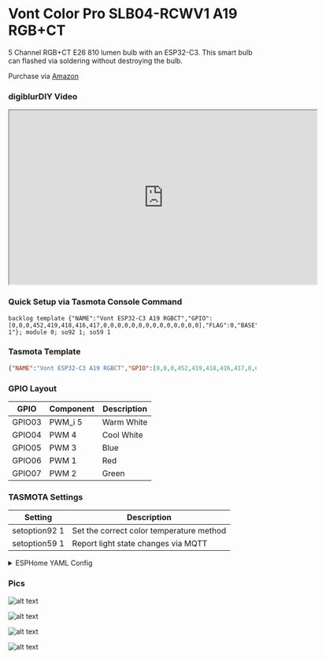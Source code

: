 # Vont Color Pro SLB04-RCWV1 A19 RGB+CT

5 Channel RGB+CT E26 810 lumen bulb with an ESP32-C3.  This smart bulb can flashed via soldering without destroying the bulb.

Purchase via [Amazon](https://amzn.to/3Eq4WH8)  

### digiblurDIY Video
<iframe allowfullscreen height="353" src="https://www.youtube.com/embed/92F7DqQrZWg" width="625" youtube-src-=""></iframe>  

### Quick Setup via Tasmota Console Command
```
backlog template {"NAME":"Vont ESP32-C3 A19 RGBCT","GPIO":[0,0,0,452,419,418,416,417,0,0,0,0,0,0,0,0,0,0,0,0,0,0],"FLAG":0,"BASE":1,"CMND":"so92 1"}; module 0; so92 1; so59 1
```

### Tasmota Template
```json
{"NAME":"Vont ESP32-C3 A19 RGBCT","GPIO":[0,0,0,452,419,418,416,417,0,0,0,0,0,0,0,0,0,0,0,0,0,0],"FLAG":0,"BASE":1,"CMND":"so92 1"}
```

### GPIO Layout

| GPIO |    Component | Description |
|------ |-------------|-------------|         
|GPIO03 | PWM_i 5 | Warm White
|GPIO04	| PWM 4   | Cool White
|GPIO05	| PWM 3   | Blue
|GPIO06	| PWM 1   | Red
|GPIO07	| PWM 2   | Green

### TASMOTA Settings

| Setting | Description
|---------------|-------------
| setoption92 1 | Set the correct color temperature method
| setoption59 1  | Report light state changes via MQTT

<details><summary>ESPHome YAML Config</summary>     
<p>

```yaml
substitutions:
  display_name: <your display name>
  friendly_name: <your friendly name>

esphome:
  name: ${display_name}
  platformio_options:
    board_build.mcu: esp32c3
    board_build.variant: esp32c3  

esp32:
  variant: ESP32C3
  board: esp32dev
  framework:
    type: esp-idf
    sdkconfig_options:
      CONFIG_BT_BLE_50_FEATURES_SUPPORTED: y
      CONFIG_BT_BLE_42_FEATURES_SUPPORTED: y
      CONFIG_ESP_TASK_WDT_TIMEOUT_S: "10"

logger:
api:
ota:

wifi:
  ssid: !secret wifi_ssid
  password: !secret wifi_password

output:
 - platform: ledc
   id: red_output
   pin: GPIO6
 - platform: ledc
   id: green_output
   pin: GPIO7
 - platform: ledc
   id: blue_output
   pin: GPIO5
 - platform: ledc
   id: white_output
   pin: GPIO4
 - platform: ledc
   id: ct_output
   inverted: true
   pin: GPIO3

light:
 - platform: rgbct
   restore_mode: RESTORE_DEFAULT_ON
   name: "${friendly_name}"
   red: red_output
   green: green_output
   blue: blue_output
   white_brightness: white_output
   color_temperature: ct_output
   cold_white_color_temperature: 153 mireds
   warm_white_color_temperature: 500 mireds
   color_interlock: true
```
</p></details>

### Pics

![alt text](/img/devices/vontcolorpro_1.jpg "Vont Color Pro Bulb #1")

![alt text](/img/devices/vontcolorpro_2.jpg "Vont Color Pro Bulb #2")

![alt text](/img/devices/vontcolorpro_3.png "Vont Color Pro Bulb #3")

![alt text](/img/devices/vontcolorpro_4.png "Vont Color Pro Bulb #4")

